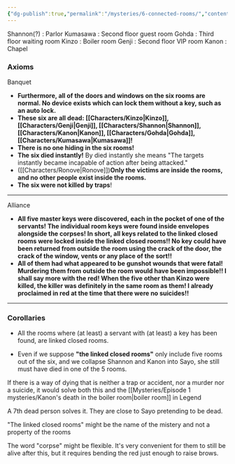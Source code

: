 ```yaml
---
{"dg-publish":true,"permalink":"/mysteries/6-connected-rooms/","contentClasses":"center-headings red-truth red-links blue-truth","tags":["banquet"]}
---
```


Shannon(?) : Parlor
Kumasawa : Second floor guest room
Gohda : Third floor waiting room
Kinzo : Boiler room
Genji : Second floor VIP room
Kanon : Chapel

### Axioms
Banquet
- __Furthermore, all of the doors and windows on the six rooms are normal. No device exists which can lock them without a key, such as an auto lock.__
- __These six are all dead: [[Characters/Kinzo\|Kinzo]], [[Characters/Genji\|Genji]], [[Characters/Shannon\|Shannon]], [[Characters/Kanon\|Kanon]], [[Characters/Gohda\|Gohda]], [[Characters/Kumasawa\|Kumasawa]]!__
- __There is no one hiding in the six rooms!__
- __The six died instantly!__ By died instantly she means "The targets instantly became incapable of action after being attacked."
- ([[Characters/Ronove\|Ronove]])__Only the victims are inside the rooms, and no other people exist inside the rooms.__
- __The six were not killed by traps__!
---
Alliance
-  __All five master keys were discovered, each in the pocket of one of the servants! The individual room keys were found inside envelopes alongside the corpses! In short, all keys related to the linked closed rooms were locked inside the linked closed rooms!! No key could have been returned from outside the room using the crack of the door, the crack of the window, vents or any place of the sort!!__
- __All of them had what appeared to be gunshot wounds that were fatal! Murdering them from outside the room would have been impossible!! I shall say more with the red! When the five other than Kinzo were killed, the killer was definitely in the same room as them! I already proclaimed in red at the time that there were no suicides!!__
---
### Corollaries
- All the rooms where (at least) a servant with (at least) a key has been found, are linked closed rooms.

- Even if we suppose __"the linked closed rooms"__ only include five rooms out of the six, and we collapse Shannon and Kanon into Sayo, she still must have died in one of the 5 rooms.


If there is a way of dying that is neither a trap or accident, nor a murder nor a suicide, it would solve both this and the [[Mysteries/Episode 1 mysteries/Kanon's death in the boiler room\|boiler room]] in Legend


A 7th dead person solves it. They are close to Sayo pretending to be dead.

"The linked closed rooms" might be the name of the mistery and not a property of the rooms

The word "corpse" might be flexible.
It's very convenient for them to still be alive after this, but it requires bending the red just enough to raise brows.